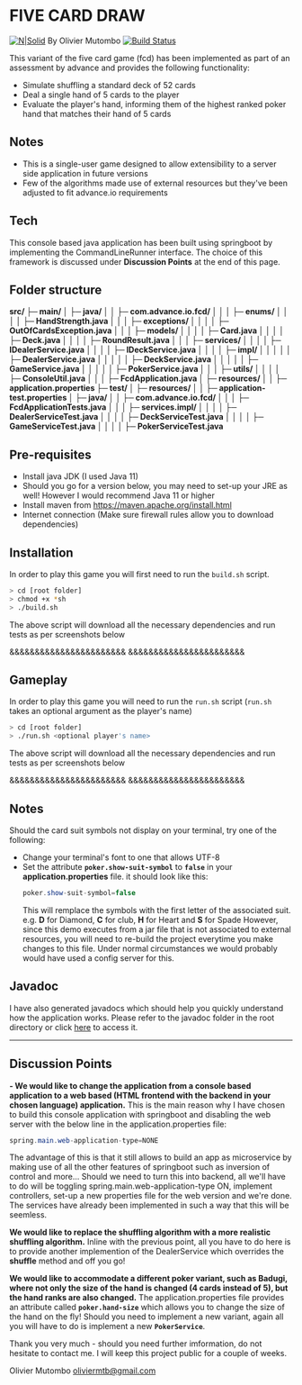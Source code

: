 # FIVE CARD DRAW
[![N|Solid](https://www.advance.io/wp-content/uploads/2016/09/advance.png)](https://nodesource.com/products/nsolid) 
By Olivier Mutombo
[![Build Status](https://travis-ci.org/joemccann/dillinger.svg?branch=master)](https://travis-ci.org/joemccann/dillinger)

This variant of the five card game (fcd) has been implemented as part of an assessment by advance and provides the following functionality:

- Simulate shuffling a standard deck of 52 cards
- Deal a single hand of 5 cards to the player
- Evaluate the player's hand, informing them of the highest ranked poker hand that matches their hand of 5 cards

## Notes

- This is a single-user game designed to allow extensibility to a server side application in future versions
- Few of the algorithms made use of external resources but they've been adjusted to fit advance.io requirements

## Tech

This console based java application has been built using springboot by implementing the CommandLineRunner interface. The choice of this framework is discussed under **Discussion Points** at the end of this page.


## Folder structure

**src/
├─ main/
│  ├─ java/
│  │  ├─ com.advance.io.fcd/
│  │  │  ├─ enums/
│  │  │  │  ├─ HandStrength.java
│  │  │  ├─ exceptions/
│  │  │  │  ├─ OutOfCardsException.java
│  │  │  ├─ models/
│  │  │  │  ├─ Card.java
│  │  │  │  ├─ Deck.java
│  │  │  │  ├─ RoundResult.java
│  │  │  ├─ services/
│  │  │  │  ├─ IDealerService.java
│  │  │  │  ├─ IDeckService.java
│  │  │  │  ├─ impl/
│  │  │  │  │  ├─ DealerService.java
│  │  │  │  │  ├─ DeckService.java
│  │  │  │  │  ├─ GameService.java
│  │  │  │  │  ├─ PokerService.java
│  │  │  ├─ utils/
│  │  │  │  ├─ ConsoleUtil.java
│  │  │  ├─ FcdApplication.java
│  ├─ resources/
│  │  ├─ application.properties
├─ test/
│  ├─ resources/
│  │  ├─ application-test.properties
│  ├─ java/
│  │  ├─ com.advance.io.fcd/
│  │  │  ├─ FcdApplicationTests.java
│  │  │  ├─ services.impl/
│  │  │  │  ├─ DealerServiceTest.java
│  │  │  │  ├─ DeckServiceTest.java
│  │  │  │  ├─ GameServiceTest.java
│  │  │  │  ├─ PokerServiceTest.java**
## Pre-requisites
- Install java JDK (I used Java 11)
- Should you go for a version below, you may need to set-up your JRE as well! However I would recommend Java 11 or higher
- Install maven from https://maven.apache.org/install.html
- Internet connection (Make sure firewall rules allow you to download dependencies)

## Installation
In order to play this game you will first need to run the `build.sh` script.

```sh
> cd [root folder]
> chmod +x *sh
> ./build.sh
```
The above script will download all the necessary dependencies and run tests as per screenshots below

&&&&&&&&&&&&&&&&&&&&&&&
&&&&&&&&&&&&&&&&&&&&&&&

## Gameplay

In order to play this game you will need to run the `run.sh` script (`run.sh` takes an optional argument as the player's name)

```sh
> cd [root folder]
> ./run.sh <optional player's name>
```
The above script will download all the necessary dependencies and run tests as per screenshots below

&&&&&&&&&&&&&&&&&&&&&&&
&&&&&&&&&&&&&&&&&&&&&&&

## Notes

Should the card suit symbols not display on your terminal, try one of the following:
- Change your terminal's font to one that allows UTF-8
- Set the attribute **`poker.show-suit-symbol`** to **`false`** in your **application.properties** file.
it should look like this:
    ```java
    poker.show-suit-symbol=false
    ```
    This will remplace the symbols with the first letter of the associated suit. e.g. **D** for Diamond, **C** for club, **H** for Heart and **S** for Spade
    However, since this demo executes from a jar file that is not associated to external resources, you will need to re-build the project everytime you make changes to this file. Under normal circumstances we would probably would have used a config server for this.

## Javadoc

I have also generated javadocs which should help you quickly understand how the application works. Please refer to the javadoc folder in the root directory or click [here](https://google.com/) to access it.

***

## Discussion Points
**- We would like to change the application from a console based application to a web based (HTML frontend with the backend in your chosen language) application.**
This is the main reason why I have chosen to build this console application with springboot and disabling the web server with the below line in the application.properties file:
```java
spring.main.web-application-type=NONE
```
The advantage of this is that it still allows to build an app as microservice by making use of all the other features of springboot such as inversion of control and more...
Should we need to turn this into backend, all we'll have to do will be toggling spring.main.web-application-type ON, implement controllers, set-up a new properties file for the web version and we're done. The services have already been implemented in such a way that this will be seemless.

**We would like to replace the shuffling algorithm with a more realistic shuffling algorithm.**
Inline with the previous point, all you have to do here is to provide another implemention of the DealerService which overrides the **shuffle** method and off you go!

**We would like to accommodate a different poker variant, such as Badugi, where not only the size of the hand is changed (4 cards instead of 5), but the hand ranks are also changed.**
The application.properties file provides an attribute called **`poker.hand-size`** which allows you to change the size of the hand on the fly! Should you need to implement a new variant, again all you will have to do is implement a new **`PokerService`**.

Thank you very much - should you need further imformation, do not hesitate to contact me.
I will keep this project public for a couple of weeks.

Olivier Mutombo
oliviermtb@gmail.com
